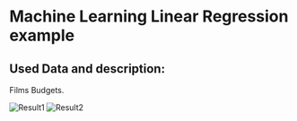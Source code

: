 # Machine Learning Linear Regression example

## Used Data and description:
Films Budgets.

![Result1](https://github.com/shazaalqays/Machine-Learning-Linear-Regression-example/tree/main/images/desc.jpg)
![Result2](https://github.com/shazaalqays/task1/blob/master/test/images/demo2.jpg) <br/><br/>

